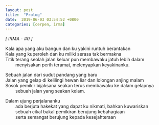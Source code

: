 ```yaml
---
layout: post
title:  "Prolog"
date:  2019-06-03 03:54:52 +0800
categories: [cerpen, irma]
---
```


*[ IRMA - #0 ]*

Kala apa yang aku bangun dan ku yakini runtuh berantakan  
Kala yang kuperoleh dan ku miliki serasa tak bermakna  
Titik terang seolah jalan keluar pun membawaku jatuh lebih dalam  
&nbsp; &nbsp; &nbsp; &nbsp; menyisakan perih teramat, melenyapkan keyakinanku.  

Sebuah jalan dari sudut pandang yang baru  
Jalan yang gelap di kelilingi hewan liar dan lolongan anjing malam  
Sosok pemikir bijaksana seakan terus membawaku ke dalam gelapnya  
&nbsp; &nbsp; &nbsp; &nbsp; sebuah jalan yang seakan kelam.  

Dalam ujung perjalananku  
&nbsp; &nbsp; &nbsp; &nbsp; ada berjuta hakekat yang dapat ku nikmati, bahkan kuwariskan  
&nbsp; &nbsp; &nbsp; &nbsp; sebuah cikal bakal pemikiran berujung kebahagiaan  
&nbsp; &nbsp; &nbsp; &nbsp; serta semangat berujung kepada kesejahteraan  

